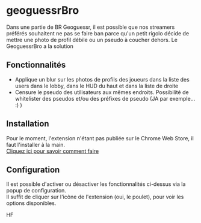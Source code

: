 # geoguessrBro

Dans une partie de BR Geoguessr, il est possible que nos streamers préférés souhaitent ne pas se faire ban parce qu'un petit rigolo décide de mettre une photo de profil débile ou un pseudo à coucher dehors.
Le GeoguessrBro a la solution

## Fonctionnalités

- Applique un blur sur les photos de profils des joueurs dans la liste des users dans le lobby, dans le HUD du haut et dans la liste de droite
- Censure le pseudo des utilisateurs aux mêmes endroits. Possibilité de whitelister des pseudos et/ou des préfixes de pseudo (JA par exemple... :) )

## Installation

Pour le moment, l'extension n'étant pas publiée sur le Chrome Web Store, il faut l'installer à la main.  
[Cliquez ici pour savoir comment faire](https://dev.to/ben/how-to-install-chrome-extensions-manually-from-github-1612)

## Configuration

Il est possible d'activer ou désactiver les fonctionnalités ci-dessus via la popup de configuration.  
Il suffit de cliquer sur l'icône de l'extension (oui, le poulet), pour voir les options disponibles.


HF